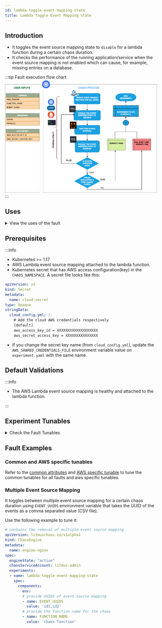 ```yaml
---
id: lambda-toggle-event-mapping-state
title: Lambda Toggle Event Mapping State
---
```


## Introduction

- It toggles the event source mapping state to <code>disable</code> for a lambda function during a certain chaos duration.
- It checks the performance of the running application/service when the event source mapping is not enabled which can cause, for example, missing entries on a database.

:::tip Fault execution flow chart
![Lambda Toggle Event Mapping State](./static/images/lambda-toggle-event-mapping-state.png)
:::

## Uses

<details>
<summary>View the uses of the fault</summary>
<div>
 Toggling between different states of event source mapping from a lambda function is critical. It can lead to scenarios such as failure to update the database on an event trigger which can break the service and impact their delivery. Such scenarios can occur despite  availability aids provided by AWS or determined by you.

It helps understand if you have proper error handling or auto recovery configured for such cases. Hence, this category of chaos fault helps build the immunity of the application.
</div>
</details>

## Prerequisites

:::info

- Kubernetes >= 1.17
- AWS Lambda event source mapping attached to the lambda function.
- Kubernetes secret that has AWS access configuration(key) in the `CHAOS_NAMESPACE`. A secret file looks like this:

```yaml
apiVersion: v1
kind: Secret
metadata:
  name: cloud-secret
type: Opaque
stringData:
  cloud_config.yml: |-
    # Add the cloud AWS credentials respectively
    [default]
    aws_access_key_id = XXXXXXXXXXXXXXXXXXX
    aws_secret_access_key = XXXXXXXXXXXXXXX
```

- If you change the secret key name (from `cloud_config.yml`), update the `AWS_SHARED_CREDENTIALS_FILE` environment variable value on `experiment.yaml` with the same name.

## Default Validations

:::info

- The AWS Lambda event source mapping is healthy and attached to the lambda function.

:::

## Experiment Tunables

<details>
    <summary>Check the Fault Tunables</summary>
    <h2>Mandatory Fields</h2>
    <table>
      <tr>
        <th> Variables </th>
        <th> Description </th>
        <th> Notes </th>
      </tr>
      <tr>
        <td> FUNCTION_NAME </td>
        <td> Function name of the target lambda function. It supports single function name.</td>
        <td> Eg: <code>test-function</code> </td>
      </tr>
      <tr>
        <td> EVENT_UUIDS </td>
        <td> Provide the UUID for the target event source mapping.</td>
        <td> You can provide multiple values as (,) comma separated values. Eg: <code>id1,id2</code> </td>
      </tr>
      <tr>
        <td> REGION </td>
        <td> The region name of the target lambda function</td>
        <td> Eg: <code>us-east-2</code></td>
      </tr>
    </table>
    <h2>Optional Fields</h2>
    <table>
      <tr>
        <th> Variables </th>
        <th> Description </th>
        <th> Notes </th>
      </tr>
      <tr>
        <td> TOTAL_CHAOS_DURATION </td>
        <td> The total time duration for chaos insertion in seconds </td>
        <td> Defaults to 30s </td>
      </tr>
      <tr>
        <td> SEQUENCE </td>
        <td> It defines sequence of chaos execution for multiple instance</td>
        <td> Default value: parallel. Supported: serial, parallel </td>
      </tr>
      <tr>
        <td> RAMP_TIME </td>
        <td> Period to wait before and after injection of chaos in sec </td>
        <td> Eg. 30 </td>
      </tr>
    </table>
</details>

## Fault Examples

### Common and AWS specific tunables

Refer to the [common attributes](../common-tunables-for-all-faults) and [AWS specific tunable](./aws-fault-tunables) to tune the common tunables for all faults and aws specific tunables.

### Multiple Event Source Mapping

It toggles between multiple event source mapping for a certain chaos duration using `EVENT_UUIDS` environment variable that takes the UUID of the events as a comma separated value (CSV file).

Use the following example to tune it:

[embedmd]:# (./static/manifests/lambda-toggle-event-mapping-state/multiple-events.yaml yaml)
```yaml
# contains the removal of multiple event source mapping
apiVersion: litmuschaos.io/v1alpha1
kind: ChaosEngine
metadata:
  name: engine-nginx
spec:
  engineState: "active"
  chaosServiceAccount: litmus-admin
  experiments:
  - name: lambda-toggle-event-mapping-state
    spec:
      components:
        env:
        # provide UUIDS of event source mapping
        - name: EVENT_UUIDS
          value: 'id1,id2'
        # provide the function name for the chaos
        - name: FUNCTION_NAME
          value: 'chaos-function'
```
